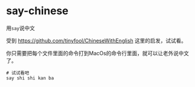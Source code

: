 # say-chinese
用`say`说中文

受到 https://github.com/tinyfool/ChineseWithEnglish 这里的启发，试试看。

你只需要把每个文件里面的命令打到MacOs的命令行里面，就可以让老外说中文了。

```
# 试试看吧
say shi shi kan ba
```
